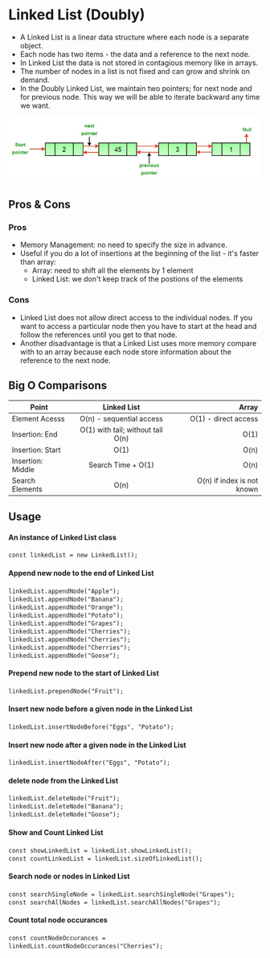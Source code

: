 # Linked List (Doubly)
- A Linked List is a linear data structure where each node is a separate object.
- Each node has two items - the data and a reference to the next node.
- In Linked List the data is not stored in contagious memory like in arrays.
- The number of nodes in a list is not fixed and can grow and shrink on demand. 
- In the Doubly Linked List, we maintain two pointers; for next node and for previous node. This way we will be able to iterate backward any time we want.

<p align="center">
  <img src="../assets/linked-list.jpg" />
</p>


## Pros & Cons

### Pros
- Memory Management: no need to specify the size in advance.
- Useful if you do a lot of insertions at the beginning of the list - it's faster than array:
  - Array: need to shift all the elements by 1 element
  - Linked List: we don't keep track of the postions of the elements

### Cons
- Linked List does not allow direct access to the individual nodes. If you want to access a particular node then you have to start at the head and follow the references until you get to that node.
- Another disadvantage is that a Linked List uses more memory compare with to an array because each node store information about the reference to the next node.


## Big O Comparisons

| Point             |            Linked List            |                      Array |
| ----------------- | :-------------------------------: | -------------------------: |
| Element Acesss    |     O(n) - sequential access      |       O(1) - direct access |
| Insertion: End    | O(1) with tail; without tail O(n) |                       O(1) |
| Insertion: Start  |               O(1)                |                       O(n) |
| Insertion: Middle |        Search Time + O(1)         |                       O(n) |
| Search Elements   |               O(n)                | O(n) if index is not known |


## Usage

#### An instance of Linked List class
```
const linkedList = new LinkedList();
```

#### Append new node to the end of Linked List
```
linkedList.appendNode("Apple");
linkedList.appendNode("Banana");
linkedList.appendNode("Orange");
linkedList.appendNode("Potato");
linkedList.appendNode("Grapes");
linkedList.appendNode("Cherries");
linkedList.appendNode("Cherries");
linkedList.appendNode("Cherries");
linkedList.appendNode("Goose");
```

#### Prepend new node to the start of Linked List
```
linkedList.prependNode("Fruit");
```

#### Insert new node before a given node in the Linked List
```
linkedList.insertNodeBefore("Eggs", "Potato");
```

#### Insert new node after a given node in the Linked List
```
linkedList.insertNodeAfter("Eggs", "Potato");
```

#### delete node from the Linked List
```
linkedList.deleteNode("Fruit");
linkedList.deleteNode("Banana");
linkedList.deleteNode("Goose");
```

#### Show and Count Linked List
```
const showLinkedList = linkedList.showLinkedList();
const countLinkedList = linkedList.sizeOfLinkedList();
```

#### Search node or nodes in Linked List
```
const searchSingleNode = linkedList.searchSingleNode("Grapes");
const searchAllNodes = linkedList.searchAllNodes("Grapes");
```

#### Count total node occurances
```
const countNodeOccurances = linkedList.countNodeOccurances("Cherries");
```
